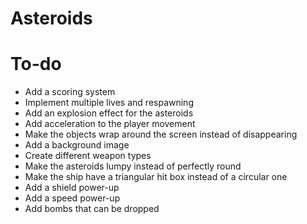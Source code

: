 # Asteroids

# To-do
- Add a scoring system
- Implement multiple lives and respawning
- Add an explosion effect for the asteroids
- Add acceleration to the player movement
- Make the objects wrap around the screen instead of disappearing
- Add a background image
- Create different weapon types
- Make the asteroids lumpy instead of perfectly round
- Make the ship have a triangular hit box instead of a circular one
- Add a shield power-up
- Add a speed power-up
- Add bombs that can be dropped